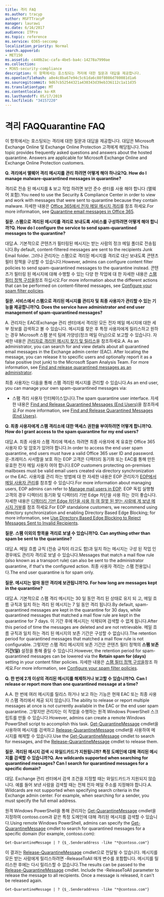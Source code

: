 ```yaml
---
title: 격리 FAQ
ms.author: tracyp
author: MSFTTracyP
manager: laurawi
ms.date: 6/16/2017
audience: ITPro
ms.topic: reference
ms.service: O365-seccomp
localization_priority: Normal
search.appverid:
- MET150
ms.assetid: c440b2ac-cafa-4be5-ba4c-14278a7990ae
ms.collection:
- M365-security-compliance
description: 이 항목에서는 호스팅되는 격리에 대한 질문과 대답을 제공합니다.
ms.openlocfilehash: a8e4c8ba67e94c5c61da6c88f8086d780081d1a6
ms.sourcegitcommit: 9d67cb52544321a430343d39eb336112c1a11d35
ms.translationtype: MT
ms.contentlocale: ko-KR
ms.lasthandoff: 05/17/2019
ms.locfileid: "34157220"
---
```

# <a name="quarantine-faq"></a><span data-ttu-id="c3a00-103">격리 FAQ</span><span class="sxs-lookup"><span data-stu-id="c3a00-103">Quarantine FAQ</span></span>

<span data-ttu-id="c3a00-p101">이 항목에서는 호스팅되는 격리에 대한 질문과 대답을 제공합니다. 대답은 Microsoft Exchange Online 및 Exchange Online Protection 고객에게 해당됩니다.</span><span class="sxs-lookup"><span data-stu-id="c3a00-p101">This topic provides frequently asked questions and answers about the hosted quarantine. Answers are applicable for Microsoft Exchange Online and Exchange Online Protection customers.</span></span>
  
 <span data-ttu-id="c3a00-106">**Q. 격리에서 맬웨어 격리 메시지를 관리 하려면 어떻게 해야 하나요?**</span><span class="sxs-lookup"><span data-stu-id="c3a00-106">**Q. How do I manage malware-quarantined messages in quarantine?**</span></span>
  
<span data-ttu-id="c3a00-107">격리로 전송 된 메시지를 &amp; 보고 작업 하려면 보안 준수 센터를 사용 해야 합니다 (맬웨어 포함).</span><span class="sxs-lookup"><span data-stu-id="c3a00-107">You need to use the Security &amp; Compliance Center in order to view and work with messages that were sent to quarantine because they contain malware.</span></span> <span data-ttu-id="c3a00-108">자세한 내용은 [Office 365에서 전자 메일 메시지 격리](https://support.office.com/article/Quarantine-email-messages-in-Office-365-4c234874-015e-4768-8495-98fcccfc639b)를 참조 하세요.</span><span class="sxs-lookup"><span data-stu-id="c3a00-108">For more information, see [Quarantine email messages in Office 365](https://support.office.com/article/Quarantine-email-messages-in-Office-365-4c234874-015e-4768-8495-98fcccfc639b).</span></span>
  
 <span data-ttu-id="c3a00-109">**질문. 스팸으로 격리된 메시지를 격리로 보내도록 서비스를 구성하려면 어떻게 해야 합니까?**</span><span class="sxs-lookup"><span data-stu-id="c3a00-109">**Q. How do I configure the service to send spam-quarantined messages to the quarantine?**</span></span>
  
<span data-ttu-id="c3a00-110">대답.</span><span class="sxs-lookup"><span data-stu-id="c3a00-110">A.</span></span> <span data-ttu-id="c3a00-111">기본적으로 콘텐츠가 필터링된 메시지는 받는 사람의 정크 메일 폴더로 전송됩니다.</span><span class="sxs-lookup"><span data-stu-id="c3a00-111">By default, content-filtered messages are sent to the recipients Junk Email folder.</span></span> <span data-ttu-id="c3a00-112">그러나 관리자는 스팸으로 격리된 메시지를 격리로 대신 보내도록 콘텐츠 필터 정책을 구성할 수 있습니다.</span><span class="sxs-lookup"><span data-stu-id="c3a00-112">However, admins can configure content filter policies to send spam-quarantined messages to the quarantine instead.</span></span> <span data-ttu-id="c3a00-113">콘텐츠가 필터링 된 메시지에 대해 수행할 수 있는 다양 한 작업에 대 한 자세한 내용은 [스팸 필터 정책 구성을](configure-your-spam-filter-policies.md)참조 하십시오.</span><span class="sxs-lookup"><span data-stu-id="c3a00-113">For more information about the different actions that can be performed on content-filtered messages, see [Configure your spam filter policies](configure-your-spam-filter-policies.md).</span></span>
  
 <span data-ttu-id="c3a00-114">**질문. 서비스에서 스팸으로 격리된 메시지를 관리자 및 최종 사용자가 관리할 수 있는 기능을 제공합니까?**</span><span class="sxs-lookup"><span data-stu-id="c3a00-114">**Q. Does the service have administrator and end user management of spam-quarantined messages?**</span></span>
  
<span data-ttu-id="c3a00-p104">A. 관리자는 EAC(Exchange 관리 센터)에서 격리된 모든 전자 메일 메시지에 대한 세부 정보를 검색하고 볼 수 있습니다. 메시지를 찾은 후 특정 사용자에게 릴리스하고 원하는 경우 Microsoft 스팸 분석 팀에 가양성(정크 메일 아님)으로 보고할 수 있습니다. 자세한 내용은 [관리자로 격리된 메시지 찾기 및 릴리스](find-and-release-quarantined-messages-as-an-administrator.md)을 참조하세요.</span><span class="sxs-lookup"><span data-stu-id="c3a00-p104">A. As an administrator, you can search for and view details about all quarantined email messages in the Exchange admin center (EAC). After locating the message, you can release it to specific users and optionally report it as a false positive (not junk) to the Microsoft Spam Analysis Team. For more information, see [Find and release quarantined messages as an administrator](find-and-release-quarantined-messages-as-an-administrator.md).</span></span>
  
<span data-ttu-id="c3a00-119">최종 사용자는 다음을 통해 스팸 격리된 메시지를 관리할 수 있습니다.</span><span class="sxs-lookup"><span data-stu-id="c3a00-119">As an end user, you can manage your own spam-quarantined messages via:</span></span> 
  
- <span data-ttu-id="c3a00-120">스팸 격리 사용자 인터페이스입니다.</span><span class="sxs-lookup"><span data-stu-id="c3a00-120">The spam quarantine user interface.</span></span> <span data-ttu-id="c3a00-121">자세한 내용은 [Find and Release Quarantined Messages (End Users)](http://technet.microsoft.com/library/e439b560-827a-4807-abd3-6b861c1ff786.aspx)을 참조하세요.</span><span class="sxs-lookup"><span data-stu-id="c3a00-121">For more information, see [Find and Release Quarantined Messages (End Users)](http://technet.microsoft.com/library/e439b560-827a-4807-abd3-6b861c1ff786.aspx).</span></span>
        
 <span data-ttu-id="c3a00-122">**Q. 최종 사용자에게 스팸 격리소에 대한 액세스 권한을 부여하려면 어떻게 합니까?**</span><span class="sxs-lookup"><span data-stu-id="c3a00-122">**Q. How do I grant access to the spam quarantine for my end users?**</span></span>
  
<span data-ttu-id="c3a00-123">대답.</span><span class="sxs-lookup"><span data-stu-id="c3a00-123">A.</span></span> <span data-ttu-id="c3a00-124">최종 사용자 스팸 격리에 액세스 하려면 최종 사용자에 게 유효한 Office 365 사용자 ID 및 암호가 있어야 합니다.</span><span class="sxs-lookup"><span data-stu-id="c3a00-124">In order to access the end user spam quarantine, end users must have a valid Office 365 user ID and password.</span></span> <span data-ttu-id="c3a00-125">온-프레미스 사서함을 보호 하는 EOP 고객은 디렉터리 동기화 또는 EAC를 통해 만든 유효한 전자 메일 사용자 여야 합니다.</span><span class="sxs-lookup"><span data-stu-id="c3a00-125">EOP customers protecting on-premises mailboxes must be valid email users created via directory synchronization or the EAC.</span></span> <span data-ttu-id="c3a00-126">사용자를 관리 하는 방법에 대 한 자세한 내용은 EOP 관리자가 [EOP에서 메일 사용자 관리](eop/manage-mail-users-in-eop.md)를 참조할 수 있습니다.</span><span class="sxs-lookup"><span data-stu-id="c3a00-126">For more information about managing users, EOP admins can refer to [Manage mail users in EOP](eop/manage-mail-users-in-eop.md).</span></span> <span data-ttu-id="c3a00-127">EOP 독립 실행형 고객의 경우 디렉터리 동기화 및 디렉터리 기반 Edge 차단을 사용 하는 것이 좋습니다. 자세한 내용은 [디렉터리 기반 Edge 차단을 사용 하 여 잘못 된 받는 사람에 게 보낸 메시지 거부](http://technet.microsoft.com/library/ca7b7416-92ed-40ad-abdb-695be46ea2e4.aspx)를 참조 하세요.</span><span class="sxs-lookup"><span data-stu-id="c3a00-127">For EOP standalone customers, we recommend using directory synchronization and enabling Directory Based Edge Blocking; for more information, see [Use Directory Based Edge Blocking to Reject Messages Sent to Invalid Recipients](http://technet.microsoft.com/library/ca7b7416-92ed-40ad-abdb-695be46ea2e4.aspx).</span></span>
  
 <span data-ttu-id="c3a00-128">**질문. 스팸 이외의 항목을 격리로 보낼 수 있습니까?**</span><span class="sxs-lookup"><span data-stu-id="c3a00-128">**Q. Can anything other than spam be sent to the quarantine?**</span></span>
  
<span data-ttu-id="c3a00-129">대답.</span><span class="sxs-lookup"><span data-stu-id="c3a00-129">A.</span></span> <span data-ttu-id="c3a00-130">메일 흐름 규칙 (전송 규칙이 라고도 함)과 일치 하는 메시지는 구성 된 작업 인 경우에도 관리자 격리로 보낼 수 있습니다.</span><span class="sxs-lookup"><span data-stu-id="c3a00-130">Messages that match a mail flow rule (also known as a transport rule) can also be sent to the administrator quarantine, if that's the configured action.</span></span> <span data-ttu-id="c3a00-131">최종 사용자 격리는 스팸 전용입니다.</span><span class="sxs-lookup"><span data-stu-id="c3a00-131">The end user quarantine is for spam only.</span></span>
  
 <span data-ttu-id="c3a00-132">**질문. 메시지는 얼마 동안 격리에 보관됩니까?**</span><span class="sxs-lookup"><span data-stu-id="c3a00-132">**Q. For how long are messages kept in the quarantine?**</span></span>
  
<span data-ttu-id="c3a00-133">대답.</span><span class="sxs-lookup"><span data-stu-id="c3a00-133">A.</span></span> <span data-ttu-id="c3a00-134">기본적으로 스팸 격리 메시지는 30 일 동안 격리 된 상태로 유지 되 고, 메일 흐름 규칙과 일치 하는 격리 된 메시지는 7 일 동안 격리 됩니다.</span><span class="sxs-lookup"><span data-stu-id="c3a00-134">By default, spam-quarantined messages are kept in the quarantine for 30 days, while quarantined messages that matched a mail flow rule are kept in the quarantine for 7 days.</span></span> <span data-ttu-id="c3a00-135">이 기간 후에 메시지는 삭제되며 검색할 수 없게 됩니다.</span><span class="sxs-lookup"><span data-stu-id="c3a00-135">After this period of time the messages are deleted and are not retrievable.</span></span> <span data-ttu-id="c3a00-136">메일 흐름 규칙과 일치 하는 격리 된 메시지의 보존 기간은 구성할 수 없습니다.</span><span class="sxs-lookup"><span data-stu-id="c3a00-136">The retention period for quarantined messages that matched a mail flow rule is not configurable.</span></span> <span data-ttu-id="c3a00-137">그렇지만 스팸 격리 메시지의 보존 기간은 콘텐츠 필터 정책의 **스팸 보존 기간(일)** 설정을 통해 줄일 수 있습니다.</span><span class="sxs-lookup"><span data-stu-id="c3a00-137">However, the retention period for spam-quarantined messages can be lowered via the **Retain spam for (days)** setting in your content filter policies.</span></span> <span data-ttu-id="c3a00-138">자세한 내용은 [스팸 필터 정책 구성을](configure-your-spam-filter-policies.md)참조 하세요.</span><span class="sxs-lookup"><span data-stu-id="c3a00-138">For more information, see [Configure your spam filter policies](configure-your-spam-filter-policies.md).</span></span>
  
 <span data-ttu-id="c3a00-139">**Q. 한 번에 2개 이상의 격리된 메시지를 해제하거나 보고할 수 있습니까?**</span><span class="sxs-lookup"><span data-stu-id="c3a00-139">**Q. Can I release or report more than one quarantined message at a time?**</span></span>
  
<span data-ttu-id="c3a00-140">A.</span><span class="sxs-lookup"><span data-stu-id="c3a00-140">A.</span></span> <span data-ttu-id="c3a00-141">한 번에 여러 메시지를 릴리스 하거나 보고 하는 기능은 현재 EAC 또는 최종 사용자 스팸 격리에서 제공 되지 않습니다.</span><span class="sxs-lookup"><span data-stu-id="c3a00-141">The ability to release or report multiple messages at once is not currently available in the EAC or the end user spam quarantine.</span></span> <span data-ttu-id="c3a00-142">그렇지만 관리자는 이 작업을 수행하는 원격 Windows PowerShell 스크립트를 만들 수 있습니다.</span><span class="sxs-lookup"><span data-stu-id="c3a00-142">However, admins can create a remote Windows PowerShell script to accomplish this task.</span></span> <span data-ttu-id="c3a00-143">[Get-QuarantineMessage](http://technet.microsoft.com/library/88026da1-8dbc-49e7-80e8-112a32773c34.aspx) cmdlet을 사용하여 메시지를 검색하고 [Release-QuarantineMessage](http://technet.microsoft.com/library/4a3aa05c-238f-46f2-b8dd-b0e3c38eab3e.aspx) cmdlet을 사용하여 메시지를 해제할 수 있습니다.</span><span class="sxs-lookup"><span data-stu-id="c3a00-143">Use the [Get-QuarantineMessage](http://technet.microsoft.com/library/88026da1-8dbc-49e7-80e8-112a32773c34.aspx) cmdlet to search for messages, and the [Release-QuarantineMessage](http://technet.microsoft.com/library/4a3aa05c-238f-46f2-b8dd-b0e3c38eab3e.aspx) cmdlet to release them.</span></span> 
  
 <span data-ttu-id="c3a00-144">**질문. 격리된 메시지 검색 시 와일드카드가 지원됩니까? 특정 도메인에 대해 격리된 메시지를 검색할 수 있습니까?**</span><span class="sxs-lookup"><span data-stu-id="c3a00-144">**Q. Are wildcards supported when searching for quarantined messages? Can I search for quarantined messages for a specific domain?**</span></span>
  
<span data-ttu-id="c3a00-p110">대답. Exchange 관리 센터에서 검색 조건을 지정할 때는 와일드카드가 지원되지 않습니다. 예를 들어 보낸 사람을 검색할 때는 전체 전자 메일 주소를 지정해야 합니다.</span><span class="sxs-lookup"><span data-stu-id="c3a00-p110">A. Wildcards are not supported when specifying search criteria in the Exchange admin center. For example, when searching for a sender, you must specify the full email address.</span></span>
  
<span data-ttu-id="c3a00-148">원격 Windows PowerShell을 통해 관리자는 [Get-QuarantineMessage](http://technet.microsoft.com/library/88026da1-8dbc-49e7-80e8-112a32773c34.aspx) cmdlet을 지정하여 contoso.com과 같은 특정 도메인에 대해 격리된 메시지를 검색할 수 있습니다.</span><span class="sxs-lookup"><span data-stu-id="c3a00-148">Using remote Windows PowerShell, admins can specify the [Get-QuarantineMessage](http://technet.microsoft.com/library/88026da1-8dbc-49e7-80e8-112a32773c34.aspx) cmdlet to search for quarantined messages for a specific domain (for example, contoso.com):</span></span> 
  
```
Get-QuarantineMessage | ? {$_.Senderaddress -like "*@contoso.com"}
```

<span data-ttu-id="c3a00-p111">이 결과는 [Release-QuarantineMessage](http://technet.microsoft.com/library/4a3aa05c-238f-46f2-b8dd-b0e3c38eab3e.aspx) cmdlet으로 전달될 수 있습니다. 메시지를 모든 받는 사람에게 릴리스하려면 -ReleaseToAll 매개 변수를 포함합니다. 메시지를 릴리스한 후에는 다시 릴리스할 수 없습니다.</span><span class="sxs-lookup"><span data-stu-id="c3a00-p111">The results can be passed to the [Release-QuarantineMessage](http://technet.microsoft.com/library/4a3aa05c-238f-46f2-b8dd-b0e3c38eab3e.aspx) cmdlet. Include the -ReleaseToAll parameter to release the message to all recipients. Once a message is released, it can't be released again.</span></span> 
  
```
Get-QuarantineMessage | ? {$_.Senderaddress -like "*@contoso.com"}
```


